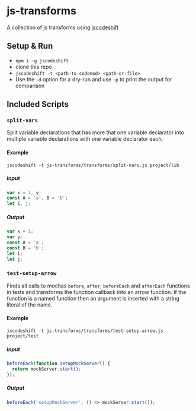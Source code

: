 # js-transforms

A collection of js transforms using [jscodeshift](https://github.com/facebook/jscodeshift)


## Setup & Run

- `npm i -g jscodeshift`
- clone this repo
- `jscodeshift -t <path-to-codemod> <path-or-file>`
- Use the `-d` option for a dry-run and use `-p` to print the output for comparison


## Included Scripts


### `split-vars`

Split variable declarations that has more that one variable declarator into multiple variable declarations with one variable declarator each.

#### Example

```
jscodeshift -t js-transforms/transforms/split-vars.js project/lib
```

##### Input

```js
var x = 1, y;
const A = 'a', B = 'b';
let i, j;
```

##### Output

```js
var x = 1;
var y;
const A = 'a';
const B = 'b';
let i;
let j;
```


### `test-setup-arrow`

Finds all calls to mochas `before`, `after`, `beforeEach` and `afterEach` functions in tests and transforms the function callback into an arrow function. If the function is a named function then an argument is inserted with a string literal of the name.

#### Example

```
jscodeshift -t js-transforms/transforms/test-setup-arrow.js project/test
```

##### Input

```js
beforeEach(function setupMockServer() {
  return mockServer.start();
});
```

##### Output

```js
beforeEach('setupMockServer', () => mockServer.start());
```
